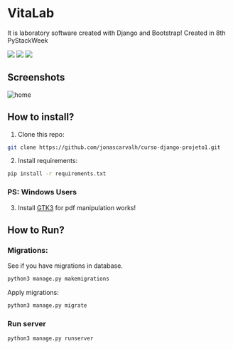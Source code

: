 # VitaLab
It is laboratory software created with Django and Bootstrap!
Created in 8th PyStackWeek

![](https://img.shields.io/github/stars/jonascarvalh/psw-vitalab) 
[![](https://img.shields.io/github/forks/jonascarvalh/psw-vitalab)](https://github.com/jonascarvalh/psw-vitalab/fork)
[![](https://img.shields.io/github/issues/jonascarvalh/psw-vitalab)](https://github.com//jonascarvalh/psw-vitalab/issues)

## Screenshots
![home](https://github.com/jonascarvalh/psw-vitalab/assets/79672134/e16a2941-7110-4556-984a-966b3db96923)


## How to install?
1. Clone this repo:
```sh
git clone https://github.com/jonascarvalh/curso-django-projeto1.git
```

2. Install requirements:
```sh
pip install -r requirements.txt
```

### PS: Windows Users
3. Install [GTK3](https://github.com/tschoonj/GTK-for-Windows-Runtime-Environment-Installer/releases
) for pdf manipulation works!

## How to Run?
### Migrations:

See if you have migrations in database.
```sh
python3 manage.py makemigrations
```

Apply migrations:
```sh
python3 manage.py migrate
```

### Run server
```sh
python3 manage.py runserver
```
